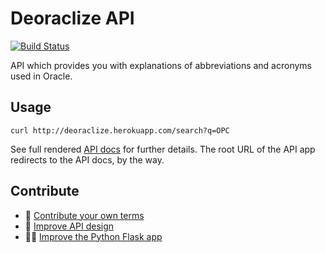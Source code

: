 # Deoraclize API

[![Build Status](https://travis-ci.org/honzajavorek/deoraclize.svg?branch=master)](https://travis-ci.org/honzajavorek/deoraclize)

API which provides you with explanations of abbreviations and acronyms used in Oracle.

## Usage

```
curl http://deoraclize.herokuapp.com/search?q=OPC
```

See full rendered [API docs](http://docs.deoraclize.apiary.io) for further details. The root URL of the API app redirects to the API docs, by the way.

## Contribute

- 📝 [Contribute your own terms](https://github.com/honzajavorek/deoraclize/wiki/Deoraclize)
- 📐 [Improve API design](https://github.com/honzajavorek/deoraclize/blob/master/deoraclize-apiary.apib)
- 👩‍💻 [Improve the Python Flask app](https://github.com/honzajavorek/deoraclize/blob/master/app.py)
